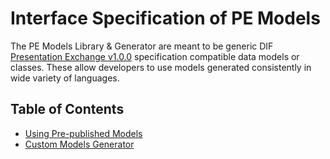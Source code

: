 # Interface Specification of PE Models

The PE Models Library & Generator are meant to be generic DIF [Presentation Exchange v1.0.0](https://identity.foundation/presentation-exchange/) specification compatible data models or classes. These allow developers to use models generated consistently in wide variety of languages.


## Table of Contents
* [Using Pre-published Models](./pe_models/pre_published_pe_models.md)
* [Custom Models Generator](./pe_models/models_generator.md)
